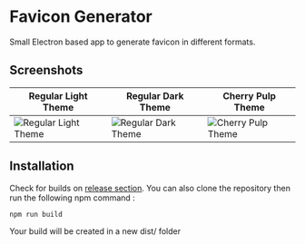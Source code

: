 # Favicon Generator
Small Electron based app to generate favicon in different formats.

## Screenshots
Regular Light Theme  | Regular Dark Theme  | Cherry Pulp Theme
------------- | ------------- | -------------
![Regular Light Theme](/screenshots/regular-light-theme-0-1-0.png?raw=true "Regular Light Theme")  | ![Regular Dark Theme](/screenshots/regular-dark-theme-0-1-0.png?raw=true "Regular Dark Theme")  | ![Cherry Pulp Theme](/screenshots/cherrypulp-theme-0-1-0.png?raw=true "Cherry Pulp Theme")

## Installation
Check for builds on [release section](https://github.com/anthonypauwels/favicon-generator/releases). You can also clone the repository then run the following npm command : 

```bash
npm run build
```

Your build will be created in a new dist/ folder